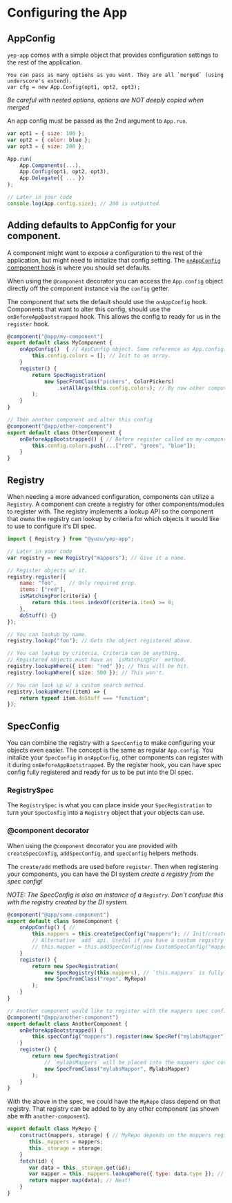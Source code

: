 # Configuring the App


## AppConfig
`yep-app` comes with a simple object that provides configuration settings to the rest of the application.

```
You can pass as many options as you want. They are all `merged` (using underscore's extend).
var cfg = new App.Config(opt1, opt2, opt3);
```
*Be careful with nested options, options are NOT deeply copied when merged*

An app config must be passed as the 2nd argument to `App.run`.

```javascript
var opt1 = { size: 100 };
var opt2 = { color: blue };
var opt3 = { size: 200 };

App.run(
    App.Components(...),
    App.Config(opt1, opt2, opt3),
    App.Delegate({ ... })
);

// Later in your code
console.log(App.config.size); // 200 is outputted.
```

## Adding defaults to AppConfig for your component.
A component might want to expose a configuration to the rest of the application, but might need to initialize that config setting. The [`onAppConfig` component hook](./yep-component.md) is where you should set defaults.

When using the `@component` decorator you can access the `App.config` object directly off the component instance via the `config` getter.

The component that sets the default should use the `onAppConfig` hook. Components that want to alter this config, should use the `onBeforeAppBootstrapped` hook. This allows the config to ready for us in the `register` hook.

```javascript
@component("@app/my-component")
export default class MyComponent {
    onAppConfig()  { // AppConfig object. Same reference as App.config.
        this.config.colors = []; // Init to an array.
    }
    register() {
        return SpecRegistration(
            new SpecFromClass("pickers", ColorPickers)
                .setAllArgs(this.config.colors); // By now other components have had the change to add colors.
        );
    }
}

// Then another component and alter this config
@component("@app/other-component")
export default class OtherComponent {
    onBeforeAppBootstrapped() { // Before register called on my-component, alter config settings
        this.config.colors.push(...["red", "green", "blue"]);
    }
}
```

## Registry
When needing a more advanced configuration, components can utilize a `Registry`. A component can create a registry for other components/modules to register with. The registry implements a lookup API so the component that owns the registry can lookup by criteria for which objects it would like to use to configure it's DI spec.

```javascript
import { Registry } from "@yuzu/yep-app";

// Later in your code
var registry = new Registry("mappers"); // Give it a name.

// Register objects w/ it.
registry.register({
    name: "foo",    // Only required prop.
    items: ["red"],
    isMatchingFor(criteria) {
        return this.items.indexOf(criteria.item) >= 0;
    },
    doStuff() {}
});

// You can lookup by name.
registry.lookup("foo"); // Gets the object registered above.

// You can lookup by criteria. Criteria can be anything.
// Registered objects must have an `isMatchingFor` method.
registry.lookupWhere({ item: "red" }); // This will be hit.
registry.lookupWhere({ size: 500 }); // This won't.

// You can look up w/ a custom search method.
registry.lookupWhere((item) => {
    return typeof item.doStuff === "function";
});
```


## SpecConfig
You can combine the registry with a `SpecConfig` to make configuring your objects even easier.
The concept is the same as regular `App.config`. You initalize your `SpecConfig` in `onAppConfig`, other components can register with it during `onBeforeAppBootstrapped`. By the register hook, you can have spec config fully registered and ready for us to be put into the DI spec.

### RegistrySpec
The `RegistrySpec` is what you can place inside your `SpecRegistration` to turn your `SpecConfig` into a `Registry` object that your objects can use.

### @component decorator

When using the `@component` decorator you are provided with `createSpecConfig`, `addSpecConfig`, and `specConfig` helpers methods.

The `create/add` methods are used before `register`. Then when registering your components, you can have the DI system *create a registry from the spec config!*

*NOTE: The SpecConfig is also an instance of a `Registry`. Don't confuse this with the registry created by the DI system.*

```javascript
@component("@app/some-component")
export default class SomeComponent {
    onAppConfig() { // 
        this.mappers = this.createSpecConfig("mappers"); // Init/create your SpecConfig.
        // Alternative `add` api. Useful if you have a custom registry you'd like to use.
        // this.mapper = this.addSpecConfig(new CustomSpecConfig("mappers");
    }
    register() {
        return new SpecRegistration(
            new SpecRegistry(this.mappers), // `this.mappers` is fully registered. Convert to a registry object via DI system.
            new SpecFromClass("repo", MyRepo)
        );
    }
}

// Another component would like to register with the mappers spec config.
@component("@app/another-component")
export default class AnotherComponent {
    onBeforeAppBootstrapped() {
        this.specConfig("mappers").register(new SpecRef("mylabsMapper")); // Notice you can reference roles in your spec!
    }
    register() {
        return new SpecRegistration(
            // `mylabsMappers` will be placed into the mappers spec config once it's dependencies have been satisified.
            new SpecFromClass("mylabsMapper", MylabsMapper)
        );
    }
}
```

With the above in the spec, we could have the `MyRepo` class depend on that registry. That registry can be added to by any other component (as shown abe with `another-component`).

```javascript
export default class MyRepo {
    construct(mappers, storage) { // MyRepo depends on the mappers registry. You will get it once it's ready to go.
       this._mappers = mappers;
       this._storage = storage;
    }
    fetch(id) {
       var data = this._storage.get(id);
       var mapper = this._mappers.lookupWhere({ type: data.type }); // Lookup in your registry to find the object you want.
       return mapper.map(data); // Neat!
    }
}
```
